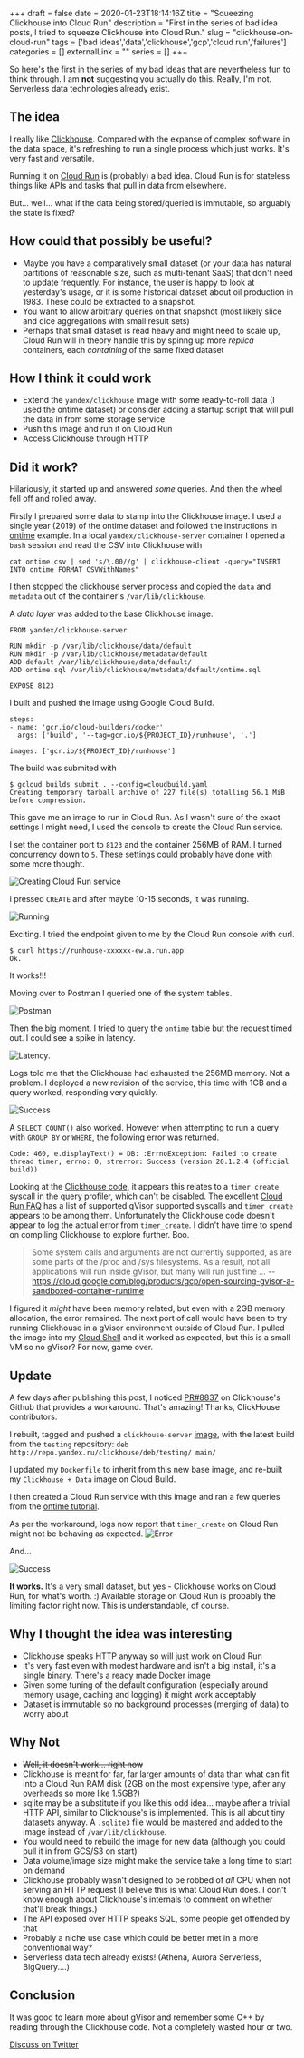 +++ 
draft = false
date = 2020-01-23T18:14:16Z
title = "Squeezing Clickhouse into Cloud Run"
description = "First in the series of bad idea posts, I tried to squeeze Clickhouse into Cloud Run."
slug = "clickhouse-on-cloud-run" 
tags = ['bad ideas','data','clickhouse','gcp','cloud run','failures']
categories = []
externalLink = ""
series = []
+++

So here's the first in the series of my bad ideas that are nevertheless fun to think through. I am __not__ suggesting you actually do this. Really, I'm not. Serverless data technologies already exist.

## The idea

I really like [Clickhouse](https://clickhouse.yandex). Compared with the expanse of complex software in the data space, it's refreshing to run a single process which just works. It's very fast and versatile.

Running it on [Cloud Run](https://cloud.google.com/run/) is (probably) a bad idea. Cloud Run is for stateless things like APIs and tasks that pull in data from elsewhere. 

But... well... what if the data being stored/queried is immutable, so arguably the state is fixed?

## How could that possibly be useful?
- Maybe you have a comparatively small dataset (or your data has natural partitions of reasonable size, such as multi-tenant SaaS) that don't need to update frequently. For instance, the user is happy to look at yesterday's usage, or it is some historical dataset about oil production in 1983. These could be extracted to a snapshot.
- You want to allow arbitrary queries on that snapshot (most likely slice and dice aggregations with small result sets)
- Perhaps that small dataset is read heavy and might need to scale up, Cloud Run will in theory handle this by spinng up more _replica_ containers, each _containing_ of the same fixed dataset

## How I think it could work
- Extend the `yandex/clickhouse` image with some ready-to-roll data (I used the ontime dataset) or consider adding a startup script that will pull the data in from some storage service
- Push this image and run it on Cloud Run
- Access Clickhouse through HTTP

## Did it work?
Hilariously, it started up and answered _some_ queries. And then the wheel fell off and rolled away.

Firstly I prepared some data to stamp into the Clickhouse image. I used a single year (2019) of the ontime dataset and followed the instructions in [ontime](https://clickhouse.yandex/docs/en/getting_started/example_datasets/ontime/) example. In a local `yandex/clickhouse-server` container I opened a `bash` session and read the CSV into Clickhouse with
```
cat ontime.csv | sed 's/\.00//g' | clickhouse-client -query="INSERT INTO ontime FORMAT CSVWithNames"
```
I then stopped the clickhouse server process and copied the `data` and `metadata` out of the container's `/var/lib/clickhouse`. 

A _data layer_ was added to the base Clickhouse image.
```
FROM yandex/clickhouse-server

RUN mkdir -p /var/lib/clickhouse/data/default
RUN mkdir -p /var/lib/clickhouse/metadata/default
ADD default /var/lib/clickhouse/data/default/
ADD ontime.sql /var/lib/clickhouse/metadata/default/ontime.sql

EXPOSE 8123
```
I built and pushed the image using Google Cloud Build.
```
steps:
- name: 'gcr.io/cloud-builders/docker'
  args: ['build', '--tag=gcr.io/${PROJECT_ID}/runhouse', '.']

images: ['gcr.io/${PROJECT_ID}/runhouse']
```
The build was submited with
```
$ gcloud builds submit . --config=cloudbuild.yaml
Creating temporary tarball archive of 227 file(s) totalling 56.1 MiB before compression.
```
This gave me an image to run in Cloud Run. As I wasn't sure of the exact settings I might need, I used the console to create the Cloud Run service.

I set the container port to `8123` and the container 256MB of RAM. I turned concurrency down to `5`. These settings could probably have done with some more thought.

![Creating Cloud Run service](runhouse-1.png)

I pressed `CREATE` and after maybe 10-15 seconds, it was running.

![Running](runhouse-2.png)

Exciting. I tried the endpoint given to me by the Cloud Run console with curl.

```
$ curl https://runhouse-xxxxxx-ew.a.run.app
Ok.
```
It works!!!

Moving over to Postman I queried one of the system tables.

![Postman](runhouse-3.png)

Then the big moment. I tried to query the `ontime` table but the request timed out. I could see a spike in latency.

![Latency](runhouse-4.png).

Logs told me that the Clickhouse had exhausted the 256MB memory. Not a problem. I deployed a new revision of the service, this time with 1GB and a query worked, responding very quickly.

![Success](runhouse-5.png)

A `SELECT COUNT()` also worked. However when attempting to run a query with `GROUP BY` or `WHERE`, the following error was returned.

```
Code: 460, e.displayText() = DB: :ErrnoException: Failed to create thread timer, errno: 0, strerror: Success (version 20.1.2.4 (official build))
```

Looking at the [Clickhouse code](https://github.com/ClickHouse/ClickHouse/search?q=Failed+to+create+thread+timer&unscoped_q=Failed+to+create+thread+timer), it appears this relates to a `timer_create` syscall in the query profiler, which can't be disabled. The excellent [Cloud Run FAQ](https://github.com/ahmetb/cloud-run-faq#which-system-calls-are-supported) has a list of supported gVisor supported syscalls and `timer_create` appears to be among them. Unfortunately the Clickhouse code doesn't appear to log the actual error from `timer_create`. I didn't have time to spend on compiling Clickhouse to explore further. Boo.

> Some system calls and arguments are not currently supported, as are some parts of the /proc and /sys filesystems. As a result, not all applications will run inside gVisor, but many will run just fine ...
-- https://cloud.google.com/blog/products/gcp/open-sourcing-gvisor-a-sandboxed-container-runtime

I figured it _might_ have been memory related, but even with a 2GB memory allocation, the error remained. The next port of call would have been to try running Clickhouse in a gVisor environment outside of Cloud Run. I pulled the image into my [Cloud Shell](https://cloud.google.com/shell/) and it worked as expected, but this is a small VM so no gVisor? For now, game over.

## Update
A few days after publishing this post, I noticed [PR#8837](https://github.com/ClickHouse/ClickHouse/pull/8837) on Clickhouse's Github that provides a workaround. That's amazing! Thanks, ClickHouse contributors.

I rebuilt, tagged and pushed a `clickhouse-server` [image](https://github.com/ClickHouse/ClickHouse/blob/master/docker/server/Dockerfile), with the latest build from the `testing` repository: `deb http://repo.yandex.ru/clickhouse/deb/testing/ main/`

I updated my `Dockerfile` to inherit from this new base image, and re-built my `Clickhouse + Data` image on Cloud Build. 

I then created a Cloud Run service with this image and ran a few queries from the [ontime tutorial](https://clickhouse.tech/docs/en/getting_started/example_datasets/ontime/).

As per the workaround, logs now report that `timer_create` on Cloud Run might not be behaving as expected.
![Error](runhouse-7.png)

And...

![Success](runhouse-6.png)

**It works.** It's a very small dataset, but yes - Clickhouse works on Cloud Run, for what's worth. :) Available storage on Cloud Run is probably the limiting factor right now. This is understandable, of course.

## Why I thought the idea was interesting
- Clickhouse speaks HTTP anyway so will just work on Cloud Run
- It's very fast even with modest hardware and isn't a big install, it's a single binary. There's a ready made Docker image
- Given some tuning of the default configuration (especially around memory usage, caching and logging) it might work acceptably
- Dataset is immutable so no background processes (merging of data) to worry about

## Why Not
- ~~Well, it doesn't work... right now~~
- Clickhouse is meant for far, far larger amounts of data than what can fit into a Cloud Run RAM disk (2GB on the most expensive type, after any overheads so more like 1.5GB?)
- sqlite may be a substitute if you like this odd idea... maybe after a trivial HTTP API, similar to Clickhouse's is implemented. This is all about tiny datasets anyway. A `.sqlite3` file would be mastered and added to the image instead of `/var/lib/clickhouse`.
- You would need to rebuild the image for new data (although you could pull it in from GCS/S3 on start)
- Data volume/image size might make the service take a long time to start on demand
- Clickhouse probably wasn't designed to be robbed of _all_ CPU when not serving an HTTP request (I believe this is what Cloud Run does. I don't know enough about Clickhouse's internals to comment on whether that'll break things.)
- The API exposed over HTTP speaks SQL, some people get offended by that
- Probably a niche use case which could be better met in a more conventional way?
- Serverless data tech already exists! (Athena, Aurora Serverless, BigQuery....)

## Conclusion
It was good to learn more about gVisor and remember some C++ by reading through the Clickhouse code. Not a completely wasted hour or two.

[Discuss on Twitter](https://twitter.com/search?q=mybranch.dev%2Fposts%2Fclickhouse-on-cloud-run)